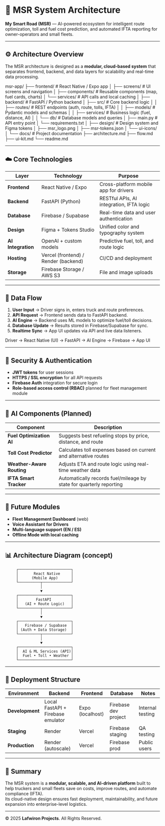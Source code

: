 # 🧠 MSR System Architecture

**My Smart Road (MSR)** — AI-powered ecosystem for intelligent route optimization, toll and fuel cost prediction, and automated IFTA reporting for owner-operators and small fleets.

---

## ⚙️ Architecture Overview

The MSR architecture is designed as a **modular, cloud-based system** that separates frontend, backend, and data layers for scalability and real-time data processing.

msr-app/
├── frontend/ # React Native / Expo app
│ ├── screens/ # UI screens and navigation
│ ├── components/ # Reusable components (map, fuel cards, charts)
│ └── services/ # API calls and local caching
│
├── backend/ # FastAPI / Python backend
│ ├── src/ # Core backend logic
│ │ ├── routes/ # REST endpoints (auth, route, tolls, IFTA)
│ │ ├── models/ # Pydantic models and schemas
│ │ ├── services/ # Business logic (fuel, distance, AI)
│ │ └── db/ # Database models and queries
│ ├── main.py # API entry point
│ └── requirements.txt
│
├── design/ # Design system and Figma tokens
│ ├── msr_logo.png
│ ├── msr-tokens.json
│ └── ui-icons/
│
└── docs/ # Project documentation
├── architecture.md
├── flow.md
├── ui-kit.md
└── readme.md

---

## ☁️ Core Technologies

| Layer | Technology | Purpose |
|-------|-------------|----------|
| **Frontend** | React Native / Expo | Cross-platform mobile app for drivers |
| **Backend** | FastAPI (Python) | RESTful APIs, AI integration, IFTA logic |
| **Database** | Firebase / Supabase | Real-time data and user authentication |
| **Design** | Figma + Tokens Studio | Unified color and typography system |
| **AI Integration** | OpenAI + custom models | Predictive fuel, toll, and route logic |
| **Hosting** | Vercel (frontend) / Render (backend) | CI/CD and deployment |
| **Storage** | Firebase Storage / AWS S3 | File and image uploads |

---

## 🔄 Data Flow

1. **User Input** → Driver signs in, enters truck and route preferences.  
2. **API Request** → Frontend sends data to FastAPI backend.  
3. **AI Engine** → Backend uses ML models to optimize fuel/toll decisions.  
4. **Database Update** → Results stored in Firebase/Supabase for sync.  
5. **Realtime Sync** → App UI updates via API and live data listeners.

Driver → React Native (UI) → FastAPI → AI Engine → Firebase → App UI


---

## 🔐 Security & Authentication

- **JWT tokens** for user sessions  
- **HTTPS / SSL encryption** for all API requests  
- **Firebase Auth** integration for secure login  
- **Role-based access control (RBAC)** planned for fleet management module  

---

## 🤖 AI Components (Planned)

| Component | Description |
|------------|-------------|
| **Fuel Optimization AI** | Suggests best refueling stops by price, distance, and route |
| **Toll Cost Predictor** | Calculates toll expenses based on current and alternative routes |
| **Weather-Aware Routing** | Adjusts ETA and route logic using real-time weather data |
| **IFTA Smart Tracker** | Automatically records fuel/mileage by state for quarterly reporting |

---

## 🧩 Future Modules

- **Fleet Management Dashboard** (web)  
- **Voice Assistant for Drivers**  
- **Multi-language support (EN / ES)**  
- **Offline Mode with local caching**  

---

## 📊 Architecture Diagram (concept)

         ┌────────────────────────┐
         │       React Native     │
         │      (Mobile App)      │
         └──────────┬─────────────┘
                    │
                    ▼
         ┌────────────────────────┐
         │        FastAPI         │
         │   (AI + Route Logic)   │
         └──────────┬─────────────┘
                    │
                    ▼
         ┌────────────────────────┐
         │   Firebase / Supabase  │
         │ (Auth + Data Storage)  │
         └──────────┬─────────────┘
                    │
                    ▼
         ┌────────────────────────┐
         │  AI & ML Services (API)│
         │  Fuel • Toll • Weather │
         └────────────────────────┘

---

## 🧱 Deployment Structure

| Environment | Backend | Frontend | Database | Notes |
|--------------|----------|-----------|-----------|--------|
| **Development** | Local FastAPI + Firebase emulator | Expo (localhost) | Firebase dev project | Internal testing |
| **Staging** | Render | Vercel | Firebase staging | QA testing |
| **Production** | Render (autoscale) | Vercel | Firebase prod | Public users |

---

## 🧭 Summary

The MSR system is a **modular, scalable, and AI-driven platform** built to help truckers and small fleets save on costs, improve routes, and automate compliance (IFTA).  
Its cloud-native design ensures fast deployment, maintainability, and future expansion into enterprise-level logistics.

---

© 2025 **Lafwiron Projects**. All Rights Reserved.


